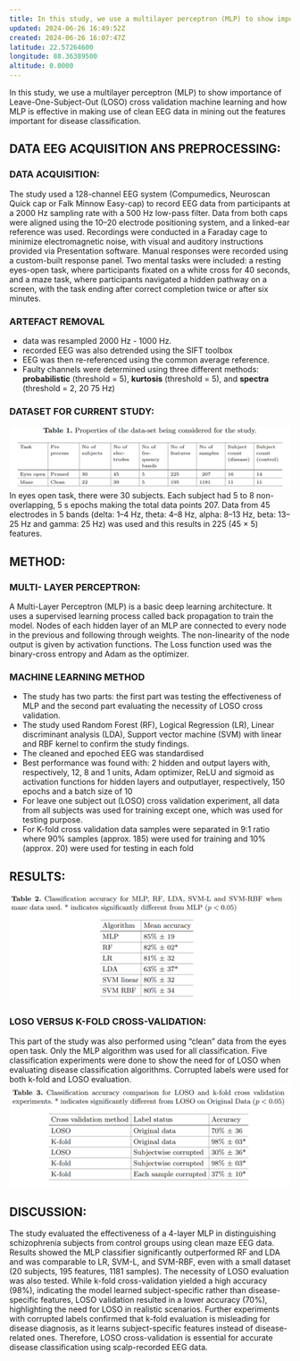 ```yaml
---
title: In this study, we use a multilayer perceptron (MLP) to show importance
updated: 2024-06-26 16:49:52Z
created: 2024-06-26 16:07:47Z
latitude: 22.57264600
longitude: 88.36389500
altitude: 0.0000
---
```


In this study, we use a multilayer perceptron (MLP) to show importance
of Leave-One-Subject-Out (LOSO) cross validation machine learning and how MLP is effective in making use of clean EEG data in mining out the features important for disease classification.

## DATA EEG ACQUISITION ANS PREPROCESSING:
### DATA ACQUISITION:
The study used a 128-channel EEG system (Compumedics, Neuroscan Quick cap or Falk Minnow Easy-cap) to record EEG data from participants at a 2000 Hz sampling rate with a 500 Hz low-pass filter. Data from both caps were aligned using the 10–20 electrode positioning system, and a linked-ear reference was used. Recordings were conducted in a Faraday cage to minimize electromagnetic noise, with visual and auditory instructions provided via Presentation software. Manual responses were recorded using a custom-built response panel. Two mental tasks were included: a resting eyes-open task, where participants fixated on a white cross for 40 seconds, and a maze task, where participants navigated a hidden pathway on a screen, with the task ending after correct completion twice or after six minutes.
### ARTEFACT REMOVAL
-  data was resampled 2000 Hz - 1000 Hz.
-   recorded EEG was also detrended using the SIFT toolbox
-   EEG was then re-referenced using the common average reference.
-   Faulty channels were determined using three different methods: **probabilistic** (threshold = 5), **kurtosis** (threshold = 5), and **spectra** (threshold = 2, 20 75 Hz)

### DATASET FOR CURRENT STUDY:
![46fdc701409b08411bdf60de55670a4e.png](../_resources/46fdc701409b08411bdf60de55670a4e.png)
In eyes open task, there were 30 subjects. Each subject had 5 to 8 non-overlapping, 5 s epochs making the total data points 207. Data from 45 electrodes in 5 bands (delta: 1–4 Hz, theta: 4–8 Hz, alpha: 8–13 Hz, beta: 13–25 Hz and gamma: 25 Hz) was used and this results in 225 (45 × 5) features.


## METHOD:
### MULTI- LAYER PERCEPTRON:
A Multi-Layer Perceptron (MLP) is a basic deep learning architecture. It
uses a supervised learning process called back propagation to train the model. Nodes of each hidden layer of an MLP are connected to every node in the previous and following through weights. The non-linearity of the node output is given by activation functions. The Loss function used was the binary-cross entropy and Adam as the optimizer.

### MACHINE LEARNING METHOD
- The study has two parts: the first part was testing the effectiveness of MLP and the second part evaluating the necessity of LOSO cross validation.
- The study used Random Forest (RF), Logical Regression (LR), Linear discriminant analysis (LDA), Support vector machine (SVM) with linear and RBF kernel to confirm the study findings.
- The cleaned and epoched EEG was standardised
- Best performance was found with: 2 hidden and output layers with, respectively, 12, 8 and 1 units, Adam optimizer, ReLU and sigmoid as activation functions for hidden layers and outputlayer, respectively, 150 epochs and a batch size of 10
- For leave one subject out (LOSO) cross validation experiment, all data from all subjects was used for training except one, which was used for testing purpose.
- For K-fold cross validation data samples were separated in 9:1 ratio where 90% samples (approx. 185) were used for training and 10% (approx. 20) were used for testing in each fold

## RESULTS:
![b4cd61b89688abb4771aa88ed75c0472.png](../_resources/b4cd61b89688abb4771aa88ed75c0472.png)
### LOSO VERSUS K-FOLD CROSS-VALIDATION:
This part of the study was also performed using “clean” data from the eyes open task. Only the MLP algorithm was used for all classification. Five classification experiments were done to show the need for of LOSO when evaluating disease classification algorithms. Corrupted labels were used for both k-fold and LOSO evaluation.
![246579f2ce7aa25b8c9d9246cdf0ae7f.png](../_resources/246579f2ce7aa25b8c9d9246cdf0ae7f.png)
## DISCUSSION:
The study evaluated the effectiveness of a 4-layer MLP in distinguishing schizophrenia subjects from control groups using clean maze EEG data. Results showed the MLP classifier significantly outperformed RF and LDA and was comparable to LR, SVM-L, and SVM-RBF, even with a small dataset (20 subjects, 195 features, 1181 samples). The necessity of LOSO evaluation was also tested. While k-fold cross-validation yielded a high accuracy (98%), indicating the model learned subject-specific rather than disease-specific features, LOSO validation resulted in a lower accuracy (70%), highlighting the need for LOSO in realistic scenarios. Further experiments with corrupted labels confirmed that k-fold evaluation is misleading for disease diagnosis, as it learns subject-specific features instead of disease-related ones. Therefore, LOSO cross-validation is essential for accurate disease classification using scalp-recorded EEG data.









